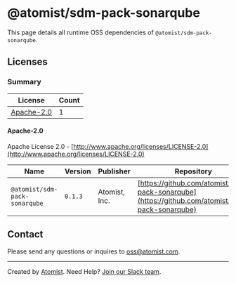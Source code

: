 # @atomist/sdm-pack-sonarqube

This page details all runtime OSS dependencies of `@atomist/sdm-pack-sonarqube`.

## Licenses

### Summary

| License | Count |
|---------|-------|
|[Apache-2.0](#apache-20)|1|

#### Apache-2.0
Apache License 2.0 - [http://www.apache.org/licenses/LICENSE-2.0](http://www.apache.org/licenses/LICENSE-2.0)

| Name | Version | Publisher | Repository |
|------|---------|-----------|------------|
|`@atomist/sdm-pack-sonarqube`|`0.1.3`|Atomist, Inc.|[https://github.com/atomist/sdm-pack-sonarqube](https://github.com/atomist/sdm-pack-sonarqube)|

## Contact

Please send any questions or inquires to [oss@atomist.com](mailto:oss@atomist.com).

---

Created by [Atomist][atomist].
Need Help?  [Join our Slack team][slack].

[atomist]: https://atomist.com/ (Atomist - Development Automation)
[slack]: https://join.atomist.com/ (Atomist Community Slack)
